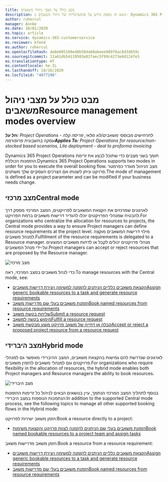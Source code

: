 ```yaml
---
title: מבט כולל על מצבי ניהול משאבים
description: נושא זה מספק מידע על פונקציונליות של ניהול משאבים ב- Dynamics 365 Project Operations.
author: ruhercul
manager: Annbe
ms.date: 10/01/2020
ms.topic: article
ms.service: dynamics-365-customerservice
ms.reviewer: kfend
ms.author: ruhercul
ms.openlocfilehash: 4a8e605109e48b50da68abeee989f8ac8d3d659c
ms.sourcegitcommit: 11a61db54119503e82faec5f99c4273e8d1247e5
ms.translationtype: HT
ms.contentlocale: he-IL
ms.lasthandoff: 10/16/2020
ms.locfileid: "4077196"
---
```

# <a name="resource-management-modes-overview"></a><span data-ttu-id="9e82d-103">מבט כולל על מצבי ניהול משאבים</span><span class="sxs-lookup"><span data-stu-id="9e82d-103">Resource management modes overview</span></span>

<span data-ttu-id="9e82d-104">_**חל על:** Project Operations לתרחישים מבוססי משאבים/לא מלאי, פריסה קלה - עסקה בחשבונית פרופורמה_</span><span class="sxs-lookup"><span data-stu-id="9e82d-104">_**Applies To:** Project Operations for resource/non-stocked based scenarios, Lite deployment - deal to proforma invoicing_</span></span>


<span data-ttu-id="9e82d-105">Dynamics 365 Project Operations תומך בשני מצבים כדי שתוכל לבצע את זרימת ההזמנות הכוללת.</span><span class="sxs-lookup"><span data-stu-id="9e82d-105">Dynamics 365 Project Operations supports two modes in order for you to execute the overall booking flow.</span></span> <span data-ttu-id="9e82d-106">מצב הניהול מוגדר כפרמטר פרויקט וניתן לשנותו אם הצרכים העסקיים שלך משתנים.</span><span class="sxs-lookup"><span data-stu-id="9e82d-106">The mode of management is defined as a project parameter and can be modified if your business needs change.</span></span>    

## <a name="central-mode"></a><span data-ttu-id="9e82d-107">מצב מרכזי</span><span class="sxs-lookup"><span data-stu-id="9e82d-107">Central mode</span></span>
<span data-ttu-id="9e82d-108">לארגונים שמרכזים את הקצאת המשאבים לפרויקטים, המצב המרכזי מספק דרך להבטיח שמנהלי הפרויקטים יוכלו להגדיר דרישות משאבים ברמת הפרויקט.</span><span class="sxs-lookup"><span data-stu-id="9e82d-108">For organizations who centralize the allocation for resources to projects, the Central mode provides a way to ensure Project managers can define resource requirements at the project level.</span></span> <span data-ttu-id="9e82d-109">מילוי דרישות המשאבים מוקצה למנהל משאבים.</span><span class="sxs-lookup"><span data-stu-id="9e82d-109">Fulfillment of the resource requirements is delegated to a Resource manager.</span></span> <span data-ttu-id="9e82d-110">מנהלי פרויקטים יכולים לקבל או לדחות משאבים המוצעים על-ידי מנהל המשאבים.</span><span class="sxs-lookup"><span data-stu-id="9e82d-110">Project managers can accept or reject resources that are proposed by the Resource manager.</span></span>

![מצב מרכזי](./media/resource-management-central.png)

<span data-ttu-id="9e82d-112">כדי לנהל משאבים במצב המרכזי, ראה:</span><span class="sxs-lookup"><span data-stu-id="9e82d-112">To manage resources with the Central mode, see:</span></span>

- [<span data-ttu-id="9e82d-113">הקצאת משאבים כלליים הניתנים להזמנה למשימה ויצירת דרישות משאבים</span><span class="sxs-lookup"><span data-stu-id="9e82d-113">Assign generic bookable resources to a task and generate resource requirements</span></span>](https://docs.microsoft.com/dynamics365/project-service/assign-generic-bookable-resource)
- [<span data-ttu-id="9e82d-114">הזמנת משאבים בעלי שם מדרישות משאב</span><span class="sxs-lookup"><span data-stu-id="9e82d-114">Book named resources from resource requirements</span></span>](https://docs.microsoft.com/dynamics365/project-service/book-named-resource)
- [<span data-ttu-id="9e82d-115">שליחת בקשת משאב</span><span class="sxs-lookup"><span data-stu-id="9e82d-115">Submit a resource request</span></span>](https://docs.microsoft.com/dynamics365/project-service/submit-resource-request)
- [<span data-ttu-id="9e82d-116">מימוש בקשה למשאב</span><span class="sxs-lookup"><span data-stu-id="9e82d-116">Fulfill a resource request</span></span>](https://docs.microsoft.com/dynamics365/project-service/resource-management-fulfill-requests)
- [<span data-ttu-id="9e82d-117">קבלה או דחייה של משאב פרויקט מוצע מבקשת משאב</span><span class="sxs-lookup"><span data-stu-id="9e82d-117">Accept or reject a proposed project resource from a resource request</span></span>](https://docs.microsoft.com/dynamics365/project-service/accept-reject-proposed-resource)

## <a name="hybrid-mode"></a><span data-ttu-id="9e82d-118">מצב היברידי</span><span class="sxs-lookup"><span data-stu-id="9e82d-118">Hybrid mode</span></span>
<span data-ttu-id="9e82d-119">לארגונים שנדרשת להם גמישות בהקצאת משאבים, המצב ההיברידי מאפשר גם למנהלי פרויקטים וגם למנהלי משאבים להזמין משאבים.</span><span class="sxs-lookup"><span data-stu-id="9e82d-119">For organizations who require flexibility in the allocation of resources, the hybrid mode enables both Project managers and Resource managers the ability to book resources.</span></span>

![מצב היברידי](./media/resource-management-hybrid.png)

<span data-ttu-id="9e82d-121">בנוסף לתהליך המצב המרכזי הנתמך, עיין בנושאים הבאים לניהול כל זרימות ההזמנות הנתמכות הנוספות במצב היברידי:</span><span class="sxs-lookup"><span data-stu-id="9e82d-121">In addition to the supported Central mode process, see the following topics to manage all other supported booking flows in the Hybrid mode:</span></span>

<span data-ttu-id="9e82d-122">הזמן משאב ישירות לפרויקט:</span><span class="sxs-lookup"><span data-stu-id="9e82d-122">Book a resource directly to a project:</span></span>
- [<span data-ttu-id="9e82d-123">הזמנת משאבים בעלי שם הניתנים להזמנה לצוות פרויקט והקצאת משימות</span><span class="sxs-lookup"><span data-stu-id="9e82d-123">Book named bookable resources to a project team and assign tasks</span></span>](https://docs.microsoft.com/dynamics365/project-service/assign-named-bookable-resource)

<span data-ttu-id="9e82d-124">הזמן משאב מדרישות משאב:</span><span class="sxs-lookup"><span data-stu-id="9e82d-124">Book a resource from a resource requirement:</span></span>
- [<span data-ttu-id="9e82d-125">הקצאת משאבים כלליים הניתנים להזמנה למשימה ויצירת דרישות משאבים</span><span class="sxs-lookup"><span data-stu-id="9e82d-125">Assign generic bookable resources to a task and generate resource requirements</span></span>](https://docs.microsoft.com/dynamics365/project-service/assign-generic-bookable-resource)
- [<span data-ttu-id="9e82d-126">הזמנת משאבים בעלי שם מדרישות משאב</span><span class="sxs-lookup"><span data-stu-id="9e82d-126">Book named resources from resource requirements</span></span>](https://docs.microsoft.com/dynamics365/project-service/book-named-resource)
